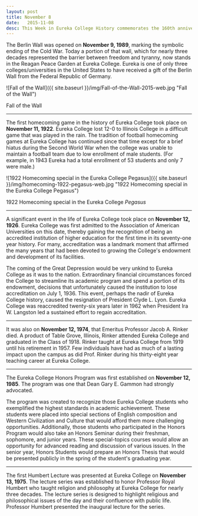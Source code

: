 ```yaml
---
layout: post
title: November 8
date:   2015-11-08
desc: This Week in Eureka College History commemorates the 160th anniversary of the founding of Eureka College on February 6, 1855, and is scheduled to run weekly through February 6, 2016.
---
```


The Berlin Wall was opened on <strong>November 9, 1989</strong>, marking the symbolic ending of the Cold War. Today a portion of that wall, which for nearly three decades represented the barrier between freedom and tyranny, now stands in the Reagan Peace Garden at Eureka College. Eureka is one of only three colleges/universities in the United States to have received a gift of the Berlin Wall from the Federal Republic of Germany.

![Fall of the Wall]({{ site.baseurl }}/img/Fall-of-the-Wall-2015-web.jpg "Fall of the Wall")
<p class="caption">Fall of the Wall</p>


<hr>

The first homecoming game in the history of Eureka College took place on <strong>November 11, 1922</strong>. Eureka College lost 12-0 to Illinois College in a difficult game that was played in the rain. The tradition of football homecoming games at Eureka College has continued since that time except for a brief hiatus during the Second World War when the college was unable to maintain a football team due to low enrollment of male students. (For example, in 1943 Eureka had a total enrollment of 53 students and only 7 were male.)

![1922 Homecoming special in the Eureka College Pegasus]({{ site.baseurl }}/img/homecoming-1922-pegasus-web.jpg "1922 Homecoming special in the Eureka College Pegasus")
<p class="caption">1922 Homecoming special in the Eureka College <em>Pegasus</em></p>

<hr>

A significant event in the life of Eureka College took place on <strong>November 12, 1926</strong>. Eureka College was first admitted to the Association of American Universities on this date, thereby gaining the recognition of being an accredited institution of higher education for the first time in its seventy-one year history. For many, accreditation was a landmark moment that affirmed the many years that had been devoted to growing the College's endowment and development of its facilities.

The coming of the Great Depression would be very unkind to Eureka College as it was to the nation. Extraordinary financial circumstances forced the College to streamline its academic program and spend a portion of its endowment, decisions that unfortunately caused the institution to lose accreditation on July 1, 1936. This event, perhaps the nadir of Eureka College history, caused the resignation of President Clyde L. Lyon. Eureka College was reaccredited twenty-six years later in 1962 when President Ira W. Langston led a sustained effort to regain accreditation.

<hr>

It was also on <strong>November 12, 1974</strong>, that Emeritus Professor Jacob A. Rinker died. A product of Table Grove, Illinois, Rinker attended Eureka College and graduated in the Class of 1918. Rinker taught at Eureka College from 1919 until his retirement in 1957. Few individuals have had as much of a lasting impact upon the campus as did Prof. Rinker during his thirty-eight year teaching career at Eureka College.

<hr>

The Eureka College Honors Program was first established on <strong>November 12, 1985</strong>. The program was one that Dean Gary E. Gammon had strongly advocated.

The program was created to recognize those Eureka College students who exemplified the highest standards in academic achievement. These students were placed into special sections of English composition and Western Civilization and Culture that would afford them more challenging opportunities. Additionally, those students who participated in the Honors Program would also take an Honors Seminar during their freshman, sophomore, and junior years. These special-topics courses would allow an opportunity for advanced reading and discussion of various issues. In the senior year, Honors Students would prepare an Honors Thesis that would be presented publicly in the spring of the student's graduating year.

<hr>

The first Humbert Lecture was presented at Eureka College on <strong>November 13, 1975</strong>. The lecture series was established to honor Professor Royal Humbert who taught religion and philosophy at Eureka College for nearly three decades. The lecture series is designed to highlight religious and philosophical issues of the day and their confluence with public life. Professor Humbert presented the inaugural lecture for the series.
